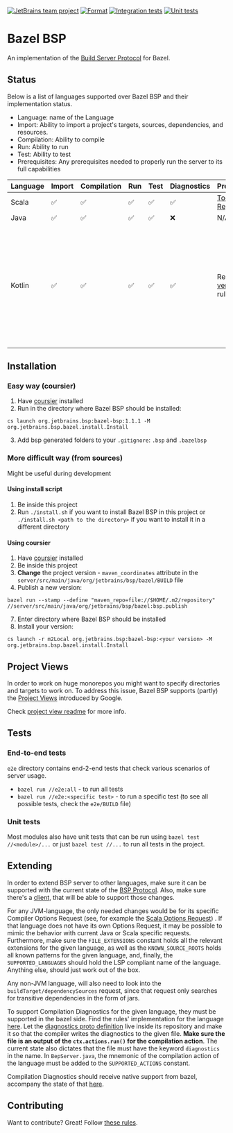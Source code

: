 [![JetBrains team project](http://jb.gg/badges/team.svg)](https://confluence.jetbrains.com/display/ALL/JetBrains+on+GitHub)
[![Format](https://github.com/JetBrains/bazel-bsp/actions/workflows/format.yml/badge.svg)](https://github.com/JetBrains/bazel-bsp/actions/workflows/format.yml)
[![Integration tests](https://github.com/JetBrains/bazel-bsp/actions/workflows/integration-tests.yml/badge.svg)](https://github.com/JetBrains/bazel-bsp/actions/workflows/integration-tests.yml)
[![Unit tests](https://github.com/JetBrains/bazel-bsp/actions/workflows/unit-tests.yml/badge.svg)](https://github.com/JetBrains/bazel-bsp/actions/workflows/unit-tests.yml)

# Bazel BSP

An implementation of the [Build Server Protocol](https://github.com/build-server-protocol/build-server-protocol) for
Bazel.

## Status

Below is a list of languages supported over Bazel BSP and their implementation status.

- Language: name of the Language
- Import: Ability to import a project's targets, sources, dependencies, and resources.
- Compilation: Ability to compile
- Run: Ability to run
- Test: Ability to test
- Prerequisites: Any prerequisites needed to properly run the server to its full capabilities

| Language | Import | Compilation | Run | Test | Diagnostics | Prerequisites | Notes | 
| - | - | - | - | - | - | - | - |
| Scala | ✅ | ✅ | ✅ | ✅ | ✅ | [Toolchain Registration](docs/usage/scala.md) | N/A | 
| Java | ✅ | ✅ | ✅ | ✅ | ❌ | N/A | N/A | 
| Kotlin | ✅ | ✅ | ✅ | ✅ | ✅ | Requires [this version](https://github.com/agluszak/rules_kotlin/tree/diagnostics-updated) of rules_kotlin | KotlinJS support is minimal and not advised without further setting changes. Java source files in a kotlin rule will not possess diagnostics. |

## Installation

### Easy way (coursier)

1. Have [coursier](https://get-coursier.io/docs/cli-installation) installed
2. Run in the directory where Bazel BSP should be installed:

```
cs launch org.jetbrains.bsp:bazel-bsp:1.1.1 -M org.jetbrains.bsp.bazel.install.Install
```

3. Add bsp generated folders to your `.gitignore`: `.bsp` and `.bazelbsp`

### More difficult way (from sources)

Might be useful during development

#### Using install script

1. Be inside this project
2. Run `./install.sh` if you want to install Bazel BSP in this project or `./install.sh <path to the directory>` if you
   want to install it in a different directory

#### Using coursier

1. Have [coursier](https://get-coursier.io/docs/cli-installation) installed
2. Be inside this project
3. **Change** the project version - `maven_coordinates` attribute in
   the `server/src/main/java/org/jetbrains/bsp/bazel/BUILD` file
4. Publish a new version:

```
bazel run --stamp --define "maven_repo=file://$HOME/.m2/repository" //server/src/main/java/org/jetbrains/bsp/bazel:bsp.publish
```

7. Enter directory where Bazel BSP should be installed
8. Install your version:

```
cs launch -r m2Local org.jetbrains.bsp:bazel-bsp:<your version> -M org.jetbrains.bsp.bazel.install.Install
```

## Project Views

In order to work on huge monorepos you might want to specify directories and targets to work on. To address this issue,
Bazel BSP supports (partly) the [Project Views](https://ij.bazel.build/docs/project-views.html) introduced by Google.

Check [project view readme](projectview/README.md) for more info.

## Tests

### End-to-end tests

`e2e` directory contains end-2-end tests that check various scenarios of server usage.

- `bazel run //e2e:all` - to run all tests
- `bazel run //e2e:<specific test>` - to run a specific test (to see all possible tests, check the `e2e/BUILD` file)

### Unit tests

Most modules also have unit tests that can be run using `bazel test //<module>/...` or just `bazel test //...` to run
all tests in the project.

## Extending

In order to extend BSP server to other languages, make sure it can be supported with the current state of
the  [BSP Protocol](https://github.com/build-server-protocol/build-server-protocol/tree/master/docs). Also, make sure
there's a [client](https://build-server-protocol.github.io/docs/implementations.html#build-clients), that will be able
to support those changes.

For any JVM-language, the only needed changes would be for its specific Compiler Options Request (see, for example
the [Scala Options Request](https://github.com/build-server-protocol/build-server-protocol/blob/master/docs/extensions/scala.md#scalac-options-request))
. If that language does not have its own Options Request, it may be possible to mimic the behavior with current Java or
Scala specific requests. Furthermore, make sure the `FILE_EXTENSIONS` constant holds all the relevant extensions for the
given language, as well as the `KNOWN_SOURCE_ROOTS` holds all known patterns for the given language, and, finally,
the `SUPPORTED_LANGUAGES` should hold the LSP compliant name of the language. Anything else, should just work out of the
box.

Any non-JVM language, will also need to look into the `buildTarget/dependencySources` request, since that request only
searches for transitive dependencies in the form of jars.

To support Compilation Diagnostics for the given language, they must be supported in the bazel side. Find the rules'
implementation for the language [here](https://github.com/bazelbuild/). Let
the [diagnostics proto definition](https://github.com/bazelbuild/rules_scala/blob/master/src/protobuf/io/bazel/rules_scala/diagnostics.proto)
live inside its repository and make it so that the compiler writes the diagnostics to the given file. **Make sure the
file is an output of the `ctx.actions.run()` for the compilation action**. The current state also dictates that the file
must have the keyword `diagnostics` in the name. In `BepServer.java`, the mnemonic of the compilation action of the
language must be added to the `SUPPORTED_ACTIONS` constant.

Compilation Diagnostics should receive native support from bazel, accompany the state of
that [here](https://github.com/bazelbuild/bazel/pull/11766).

## Contributing

Want to contribute? Great! Follow [these rules](docs/dev/CONTRIBUTING.md).
